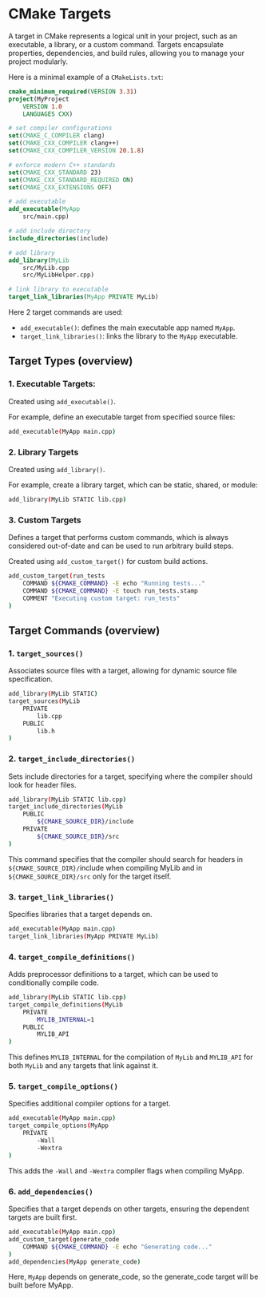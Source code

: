 # CMake Targets

A target in CMake represents a logical unit in your project, such as an executable, a library, or a custom command. Targets encapsulate properties, dependencies, and build rules, allowing you to manage your project modularly.

Here is a minimal example of a `CMakeLists.txt`:

```cmake
cmake_minimum_required(VERSION 3.31)
project(MyProject 
    VERSION 1.0 
    LANGUAGES CXX)

# set compiler configurations
set(CMAKE_C_COMPILER clang)
set(CMAKE_CXX_COMPILER clang++)
set(CMAKE_CXX_COMPILER_VERSION 20.1.8)

# enforce modern C++ standards
set(CMAKE_CXX_STANDARD 23)
set(CMAKE_CXX_STANDARD_REQUIRED ON)
set(CMAKE_CXX_EXTENSIONS OFF)

# add executable
add_executable(MyApp 
    src/main.cpp)

# add include directory
include_directories(include)

# add library
add_library(MyLib 
    src/MyLib.cpp 
    src/MyLibHelper.cpp)

# link library to executable
target_link_libraries(MyApp PRIVATE MyLib)
```

Here 2 target commands are used:

- `add_executable()`: defines the main executable app named `MyApp`.
- `target_link_libraries()`: links the library to the `MyApp` executable.

## Target Types (overview)

### 1. Executable Targets:

Created using `add_executable()`.

For example, define an executable target from specified source files:

```sh
add_executable(MyApp main.cpp)
```

### 2. Library Targets

Created using `add_library()`.

For example, create a library target, which can be static, shared, or module:

```sh
add_library(MyLib STATIC lib.cpp)
```

### 3. Custom Targets

Defines a target that performs custom commands, which is always considered out-of-date and can be used to run arbitrary build steps.

Created using `add_custom_target()` for custom build actions.

```sh
add_custom_target(run_tests
    COMMAND ${CMAKE_COMMAND} -E echo "Running tests..."
    COMMAND ${CMAKE_COMMAND} -E touch run_tests.stamp
    COMMENT "Executing custom target: run_tests"
)
```

## Target Commands (overview)

### 1. `target_sources()`

Associates source files with a target, allowing for dynamic source file specification.

```sh
add_library(MyLib STATIC)
target_sources(MyLib
    PRIVATE
        lib.cpp
    PUBLIC
        lib.h
)
```

### 2. `target_include_directories()`

Sets include directories for a target, specifying where the compiler should look for header files.

```sh
add_library(MyLib STATIC lib.cpp)
target_include_directories(MyLib
    PUBLIC
        ${CMAKE_SOURCE_DIR}/include
    PRIVATE
        ${CMAKE_SOURCE_DIR}/src
)
```

This command specifies that the compiler should search for headers in `${CMAKE_SOURCE_DIR}/`include when compiling MyLib and in `${CMAKE_SOURCE_DIR}/src` only for the target itself.

### 3. `target_link_libraries()`

Specifies libraries that a target depends on.

```sh
add_executable(MyApp main.cpp)
target_link_libraries(MyApp PRIVATE MyLib)
```

### 4. `target_compile_definitions()`

Adds preprocessor definitions to a target, which can be used to conditionally compile code.

```sh
add_library(MyLib STATIC lib.cpp)
target_compile_definitions(MyLib
    PRIVATE
        MYLIB_INTERNAL=1
    PUBLIC
        MYLIB_API
)
```

This defines `MYLIB_INTERNAL` for the compilation of `MyLib` and `MYLIB_API` for both `MyLib` and any targets that link against it.

### 5. `target_compile_options()`

Specifies additional compiler options for a target.

```sh
add_executable(MyApp main.cpp)
target_compile_options(MyApp
    PRIVATE
        -Wall
        -Wextra
)
```

This adds the `-Wall` and `-Wextra` compiler flags when compiling MyApp.

### 6. `add_dependencies()`

Specifies that a target depends on other targets, ensuring the dependent targets are built first.

```sh
add_executable(MyApp main.cpp)
add_custom_target(generate_code
    COMMAND ${CMAKE_COMMAND} -E echo "Generating code..."
)
add_dependencies(MyApp generate_code)
```

Here, `MyApp` depends on generate_code, so the generate_code target will be built before MyApp.